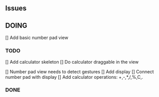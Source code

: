 ## Issues


## DOING
[] Add basic number pad view

### TODO
[] Add calculator skeleton
[] Do calculator draggable in the view

[] Number pad view needs to detect gestures
[] Add display
[] Connect number pad with display
[] Add calculator operations: +,-,*,/,%,C,.

### DONE
